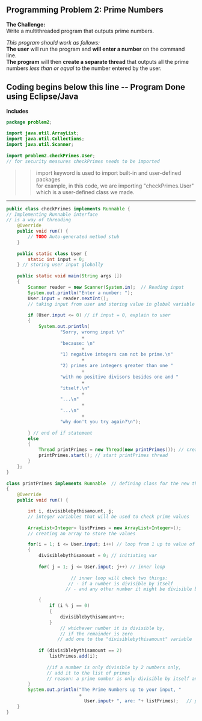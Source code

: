 ## Programming Problem 2: Prime Numbers

**The Challenge:**  
Write a multithreaded program that outputs prime numbers.  
  
*This program should work as follows:*   
**The user** will run the program and **will enter a number** on the command line.  
**The program** will then **create a separate thread** that outputs all the prime numbers *less than or equal* to the number entered by the user. 
  
**Coding begins below this line** -- Program Done using Eclipse/Java
--------------------------------------------------------------------------
**Includes**
```Java
package problem2;
 
import java.util.ArrayList;
import java.util.Collections;
import java.util.Scanner;
 
import problem2.checkPrimes.User;
// for security measures checkPrimes needs to be imported
```
>> import keyword is used to import built-in and user-defined packages  
for example, in this code, we are importing "checkPrimes.User" which is a user-defined class we made.

--------------------------------------------------------------------------

```Java
public class checkPrimes implements Runnable {
// Implementing Runnable interface 
// is a way of threading
    @Override
    public void run() {
        // TODO Auto-generated method stub
    }
     
    public static class User {
        static int input = 0;
    } // storing user input globally
     
    public static void main(String args [])
    {
        Scanner reader = new Scanner(System.in);  // Reading input
        System.out.println("Enter a number: ");
        User.input = reader.nextInt();   
        // taking input from user and storing value in global variable input
         
        if (User.input <= 0) // if input = 0, explain to user
        { 
            System.out.println(
                    "Sorry, wrorng input \n"
                            +
                    "because: \n"
                            + 
                    "1) negative integers can not be prime.\n"
                            + 
                    "2) primes are integers greater than one "
                            + 
                    "with no positive divisors besides one and "
                            + 
                    "itself.\n"
                            +
                    "...\n"
                            +
                    "...\n"
                            +
                    "why don't you try again?\n");
                    
        } // end of if statement
        else 
        {
            Thread printPrimes = new Thread(new printPrimes()); // creating new thread
            printPrimes.start(); // start printPrimes thread
        }
    };
}
 
class printPrimes implements Runnable  // defining class for the new thread
{
    @Override
    public void run() {

        int i, divisiblebythisamount, j;     
        // integer variables that will be used to check prime values
        
        ArrayList<Integer> listPrimes = new ArrayList<Integer>(); 
        // creating an array to store the values

        for(i = 1; i <= User.input; i++) // loop from 1 up to value of user input
        {
            divisiblebythisamount = 0; // initiating var
 
            for( j = 1; j <= User.input; j++) // inner loop
            
                        // inner loop will check two things:
                       // - if a number is divisible by itself
                      // - and any other number it might be divisible by as well

            {
                if (i % j == 0) 
                {
                    divisiblebythisamount++;
                }
                    // whichever number it is divisible by, 
                    // if the remainder is zero
                   // add one to the "divisiblebythisamount" variable      
            
            if (divisiblebythisamount == 2)
                listPrimes.add(i);
                
               //if a number is only divisible by 2 numbers only,
               // add it to the list of primes
               // reason: a prime number is only divisible by itself and 1.
        }
        System.out.println("The Prime Numbers up to your input, "
                           + 
                             User.input+ ", are: "+ listPrimes);   // print list of primes.
    }
}
```
